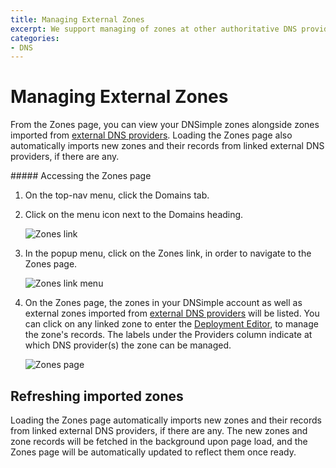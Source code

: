 ```yaml
---
title: Managing External Zones
excerpt: We support managing of zones at other authoritative DNS providers.
categories:
- DNS
---
```


# Managing External Zones

From the Zones page, you can view your DNSimple zones alongside zones imported from [external DNS providers](/articles/external-zones). Loading the Zones page also automatically imports new zones and their records from linked external DNS providers, if there are any.

<div class="section-steps" markdown="1">
##### Accessing the Zones page

1.  On the top-nav menu, click the <label>Domains</label> tab.

1.  Click on the menu icon next to the <label>Domains<label> heading.

    ![Zones link](/files/zones-domains-link.png)

1.  In the popup menu, click on the <label>Zones<label> link, in order to navigate to the <label>Zones</label> page.

    ![Zones link menu](/files/zones-domains-link-menu.png)

1.  On the <label>Zones</label> page, the zones in your DNSimple account as well as external zones imported from [external DNS providers](/articles/external-zones) will be listed. You can click on any linked zone to enter the [Deployment Editor](/articles/deployment-editor), to manage the zone's records. The labels under the Providers column indicate at which DNS provider(s) the zone can be managed.

    ![Zones page](/files/zones-page.png)
</div>

## Refreshing imported zones

Loading the Zones page automatically imports new zones and their records from linked external DNS providers, if there are any. The new zones and zone records will be fetched in the background upon page load, and the Zones page will be automatically updated to reflect them once ready.
